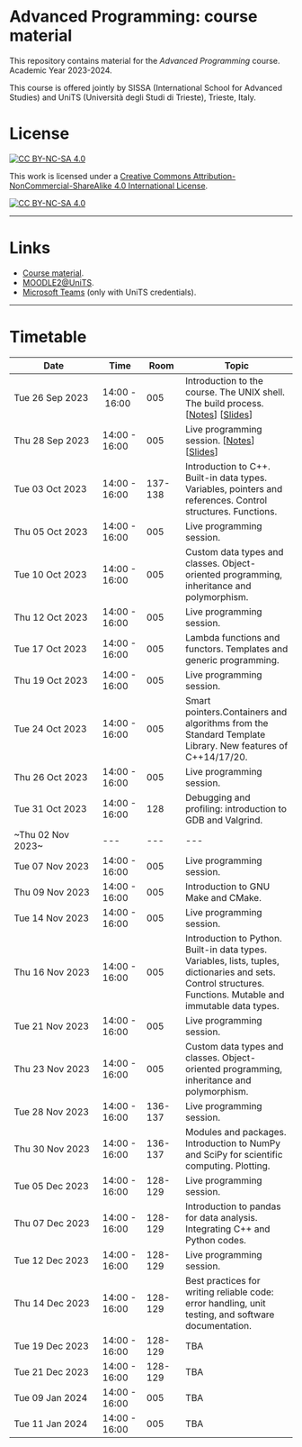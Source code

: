 # Advanced Programming: course material
This repository contains material for the *Advanced Programming* course. Academic Year 2023-2024.
<br>

This course is offered jointly by SISSA (International School for Advanced Studies) and UniTS (Università degli Studi di Trieste), Trieste, Italy.

# License

[![CC BY-NC-SA 4.0][cc-by-nc-sa-shield]][cc-by-nc-sa]

This work is licensed under a
[Creative Commons Attribution-NonCommercial-ShareAlike 4.0 International License][cc-by-nc-sa].

[![CC BY-NC-SA 4.0][cc-by-nc-sa-image]][cc-by-nc-sa]

[cc-by-nc-sa]: http://creativecommons.org/licenses/by-nc-sa/4.0/
[cc-by-nc-sa-image]: https://licensebuttons.net/l/by-nc-sa/4.0/88x31.png
[cc-by-nc-sa-shield]: https://img.shields.io/badge/License-CC%20BY--NC--SA%204.0-lightgrey.svg

---

# Links

- [Course material](https://pcafrica.github.io/advanced_programming_2023-2024/).
- [MOODLE2@UniTS](https://moodle2.units.it/course/view.php?id=11400).
- [Microsoft Teams](https://teams.microsoft.com/l/team/19%3aEIKgrGVL57W04_30eEccPsxL1E6SwQxOn914a-rwiIY1%40thread.tacv2/conversations?groupId=161c59e5-2a78-4bd8-8eb2-085d0d2ea5a8&tenantId=a54b3635-128c-460f-b967-6ded8df82e75) (only with UniTS credentials).

---

# Timetable
| Date            | Time          | Room | Topic                                                                                                        |
| --------------- | ------------- | ---- | ------------------------------------------------------------------------------------------------------------ |
| Tue&nbsp;26&nbsp;Sep&nbsp;2023&nbsp;&nbsp; | 14:00&nbsp;-&nbsp;16:00&nbsp;&nbsp; | 005&nbsp;&nbsp;&nbsp;&nbsp;&nbsp; | Introduction to the course. The UNIX shell. The build process. [[Notes](https://github.com/pcafrica/advanced_programming_2023-2024/blob/main/lectures/01/01-intro_unix.md)] [[Slides](https://pcafrica.github.io/advanced_programming_2023-2024/lectures/01/01-intro_unix.html)] |
| Thu 28 Sep 2023 | 14:00 - 16:00 | 005 | Live programming session. [[Notes](https://github.com/pcafrica/advanced_programming_2023-2024/blob/main/labs/01/01-intro_unix.md)] [[Slides](https://pcafrica.github.io/advanced_programming_2023-2024/labs/01/01-intro_unix.html)]|
| Tue 03 Oct 2023 | 14:00 - 16:00 | 137-138 | Introduction to C++. Built-in data types. Variables, pointers and references. Control structures. Functions. |
| Thu 05 Oct 2023 | 14:00 - 16:00 | 005 | Live programming session. |
| Tue 10 Oct 2023 | 14:00 - 16:00 | 005 | Custom data types and classes. Object-oriented programming, inheritance and polymorphism. |
| Thu 12 Oct 2023 | 14:00 - 16:00 | 005 | Live programming session. |
| Tue 17 Oct 2023 | 14:00 - 16:00 | 005 | Lambda functions and functors. Templates and generic programming. |
| Thu 19 Oct 2023 | 14:00 - 16:00 | 005 | Live programming session. |
| Tue 24 Oct 2023 | 14:00 - 16:00 | 005 | Smart pointers.Containers and algorithms from the Standard Template Library. New features of C++14/17/20. |
| Thu 26 Oct 2023 | 14:00 - 16:00 | 005 | Live programming session. |
| Tue 31 Oct 2023 | 14:00 - 16:00 | 128 | Debugging and profiling: introduction to GDB and Valgrind. |
|~Thu 02 Nov 2023~| ---           | --- | --- |
| Tue 07 Nov 2023 | 14:00 - 16:00 | 005 | Live programming session. |
| Thu 09 Nov 2023 | 14:00 - 16:00 | 005 | Introduction to GNU Make and CMake. |
| Tue 14 Nov 2023 | 14:00 - 16:00 | 005 | Live programming session. |
| Thu 16 Nov 2023 | 14:00 - 16:00 | 005 | Introduction to Python. Built-in data types. Variables, lists, tuples, dictionaries and sets. Control structures. Functions. Mutable and immutable data types. |
| Tue 21 Nov 2023 | 14:00 - 16:00 | 005 | Live programming session. |
| Thu 23 Nov 2023 | 14:00 - 16:00 | 005 | Custom data types and classes. Object-oriented programming, inheritance and polymorphism. |
| Tue 28 Nov 2023 | 14:00 - 16:00 | 136-137 | Live programming session. |
| Thu 30 Nov 2023 | 14:00 - 16:00 | 136-137 | Modules and packages. Introduction to NumPy and SciPy for scientific computing. Plotting. |
| Tue 05 Dec 2023 | 14:00 - 16:00 | 128-129 | Live programming session. |
| Thu 07 Dec 2023 | 14:00 - 16:00 | 128-129 | Introduction to pandas for data analysis. Integrating C++ and Python codes. |
| Tue 12 Dec 2023 | 14:00 - 16:00 | 128-129 | Live programming session. |
| Thu 14 Dec 2023 | 14:00 - 16:00 | 128-129 | Best practices for writing reliable code: error handling, unit testing, and software documentation. |
| Tue 19 Dec 2023 | 14:00 - 16:00 | 128-129 | TBA |
| Tue 21 Dec 2023 | 14:00 - 16:00 | 128-129 | TBA |
| Tue 09 Jan 2024 | 14:00 - 16:00 | 005  | TBA |
| Tue 11 Jan 2024 | 14:00 - 16:00 | 005  | TBA |
